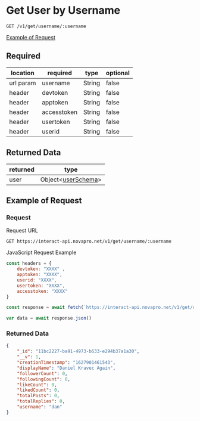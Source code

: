 # Get User by Username

``GET /v1/get/username/:username``

[Example of Request](#example-of-request)

## Required 
| location | required | type | optional |
| -- | -- | -- | -- |
| url param | username | String | false | 
| header | devtoken | String | false |
| header | apptoken | String | false |
| header | accesstoken | String | false |
| header | usertoken | String | false |
| header | userid | String | false |

## Returned Data
| returned | type | 
| -- | -- |
| user | Object<[userSchema](../../schemas/interactUserSchema.md)> |

## Example of Request
### Request
Request URL

``GET https://interact-api.novapro.net/v1/get/username/:username``

JavaScript Request Example
```js
const headers = {
    devtoken: "XXXX" ,
    apptoken: "XXXX",
    userid: "XXXX",
    usertoken: "XXXX",
    accesstoken: "XXXX"
}

const response = await fetch(`https://interact-api.novapro.net/v1/get/username/dan`, { method: 'GET', headers })

var data = await response.json() 
```

### Returned Data
``` JSON
{
	"_id": "11bc2227-ba91-4973-b633-e294b37a1a30",
	"__v": 1,
	"creationTimestamp": "1627901461543",
	"displayName": "Daniel Kravec Again",
	"followerCount": 0,
	"followingCount": 0,
	"likeCount": 0,
	"likedCount": 0,
	"totalPosts": 0,
	"totalReplies": 0,
	"username": "dan"
}
```